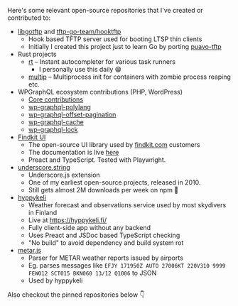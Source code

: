 
Here's some relevant open-source repositories that I've created or contributed to:


-  [libgotftp](https://github.com/tftp-go-team/libgotftp) and [tftp-go-team/hooktftp](https://github.com/tftp-go-team/hooktftp)
    - Hook based TFTP server used for booting LTSP thin clients
    - Initially I created this project just to learn Go by porting [puavo-tftp](https://github.com/opinsys/puavo-tftp)
- Rust projects
    - [rt](https://github.com/esamattis/rt) – Instant autocompleter for various task runners
        - I personally use this daily 😁
    - [multip](https://github.com/esamattis/multip) – Multiprocess init for containers with zombie process reaping etc.
- WPGraphQL ecosystem contributions (PHP, WordPress)
    - [Core contributions](https://github.com/wp-graphql/wp-graphql/pulls?q=sort%3Aupdated-desc+is%3Apr+is%3Amerged+author%3Aesamattis)
    - [wp-graphql-polylang](https://github.com/valu-digital/wp-graphql-polylang)
    - [wp-graphql-offset-pagination](https://github.com/valu-digital/wp-graphql-offset-pagination)
    - [wp-graphql-cache](https://github.com/valu-digital/wp-graphql-cache)
    - [wp-graphql-lock](https://github.com/valu-digital/wp-graphql-lock)
- [Findkit UI](https://github.com/findkit/findkit/)
    - The open-source UI library used by [findkit.com]() customers
    - The documentation is live [here](https://docs.findkit.com/ui/)
    - Preact and TypeScript. Tested with Playwright.
- [underscore.string](https://github.com/esamattis/underscore.string)
    - Underscore.js extension
    - One of my earliest open-source projects, released in 2010.
    - Still gets almost 2M downloads per week on npm 🤯
- [hyppykeli](https://github.com/esamattis/hyppykeli)
    - Weather forecast and observations service used by most skydivers in Finland
    - Live at https://hyppykeli.fi/
    - Fully client-side app without any backend
    - Uses Preact and JSDoc based TypeScript checking
    - "No build" to avoid dependency and build system rot
- [metar.js](https://github.com/skydivejkl/metar.js)
    - Parser for METAR weather reports issued by airports
    - Eg. parses messages like `EFJY 171950Z AUTO 27006KT 220V310 9999 FEW012 SCT015 BKN060 13/12 Q1006` to JSON
    - Used by hyppykeli



Also checkout the pinned repositories below 👇

